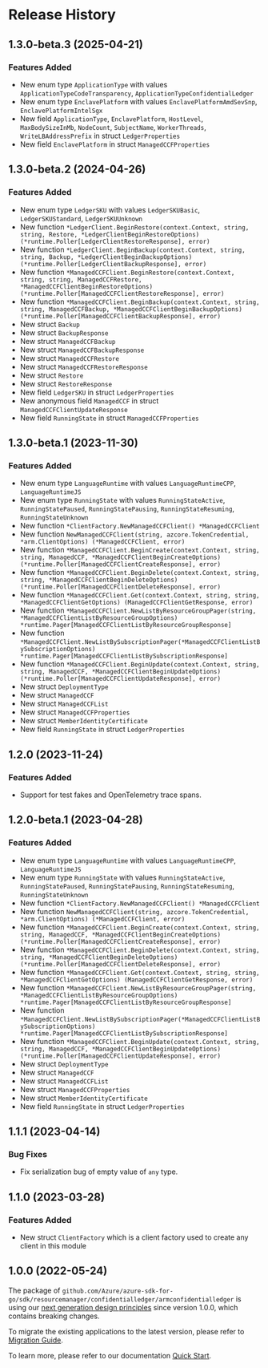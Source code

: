 # Release History

## 1.3.0-beta.3 (2025-04-21)
### Features Added

- New enum type `ApplicationType` with values `ApplicationTypeCodeTransparency`, `ApplicationTypeConfidentialLedger`
- New enum type `EnclavePlatform` with values `EnclavePlatformAmdSevSnp`, `EnclavePlatformIntelSgx`
- New field `ApplicationType`, `EnclavePlatform`, `HostLevel`, `MaxBodySizeInMb`, `NodeCount`, `SubjectName`, `WorkerThreads`, `WriteLBAddressPrefix` in struct `LedgerProperties`
- New field `EnclavePlatform` in struct `ManagedCCFProperties`


## 1.3.0-beta.2 (2024-04-26)
### Features Added

- New enum type `LedgerSKU` with values `LedgerSKUBasic`, `LedgerSKUStandard`, `LedgerSKUUnknown`
- New function `*LedgerClient.BeginRestore(context.Context, string, string, Restore, *LedgerClientBeginRestoreOptions) (*runtime.Poller[LedgerClientRestoreResponse], error)`
- New function `*LedgerClient.BeginBackup(context.Context, string, string, Backup, *LedgerClientBeginBackupOptions) (*runtime.Poller[LedgerClientBackupResponse], error)`
- New function `*ManagedCCFClient.BeginRestore(context.Context, string, string, ManagedCCFRestore, *ManagedCCFClientBeginRestoreOptions) (*runtime.Poller[ManagedCCFClientRestoreResponse], error)`
- New function `*ManagedCCFClient.BeginBackup(context.Context, string, string, ManagedCCFBackup, *ManagedCCFClientBeginBackupOptions) (*runtime.Poller[ManagedCCFClientBackupResponse], error)`
- New struct `Backup`
- New struct `BackupResponse`
- New struct `ManagedCCFBackup`
- New struct `ManagedCCFBackupResponse`
- New struct `ManagedCCFRestore`
- New struct `ManagedCCFRestoreResponse`
- New struct `Restore`
- New struct `RestoreResponse`
- New field `LedgerSKU` in struct `LedgerProperties`
- New anonymous field `ManagedCCF` in struct `ManagedCCFClientUpdateResponse`
- New field `RunningState` in struct `ManagedCCFProperties`


## 1.3.0-beta.1 (2023-11-30)
### Features Added

- New enum type `LanguageRuntime` with values `LanguageRuntimeCPP`, `LanguageRuntimeJS`
- New enum type `RunningState` with values `RunningStateActive`, `RunningStatePaused`, `RunningStatePausing`, `RunningStateResuming`, `RunningStateUnknown`
- New function `*ClientFactory.NewManagedCCFClient() *ManagedCCFClient`
- New function `NewManagedCCFClient(string, azcore.TokenCredential, *arm.ClientOptions) (*ManagedCCFClient, error)`
- New function `*ManagedCCFClient.BeginCreate(context.Context, string, string, ManagedCCF, *ManagedCCFClientBeginCreateOptions) (*runtime.Poller[ManagedCCFClientCreateResponse], error)`
- New function `*ManagedCCFClient.BeginDelete(context.Context, string, string, *ManagedCCFClientBeginDeleteOptions) (*runtime.Poller[ManagedCCFClientDeleteResponse], error)`
- New function `*ManagedCCFClient.Get(context.Context, string, string, *ManagedCCFClientGetOptions) (ManagedCCFClientGetResponse, error)`
- New function `*ManagedCCFClient.NewListByResourceGroupPager(string, *ManagedCCFClientListByResourceGroupOptions) *runtime.Pager[ManagedCCFClientListByResourceGroupResponse]`
- New function `*ManagedCCFClient.NewListBySubscriptionPager(*ManagedCCFClientListBySubscriptionOptions) *runtime.Pager[ManagedCCFClientListBySubscriptionResponse]`
- New function `*ManagedCCFClient.BeginUpdate(context.Context, string, string, ManagedCCF, *ManagedCCFClientBeginUpdateOptions) (*runtime.Poller[ManagedCCFClientUpdateResponse], error)`
- New struct `DeploymentType`
- New struct `ManagedCCF`
- New struct `ManagedCCFList`
- New struct `ManagedCCFProperties`
- New struct `MemberIdentityCertificate`
- New field `RunningState` in struct `LedgerProperties`


## 1.2.0 (2023-11-24)
### Features Added

- Support for test fakes and OpenTelemetry trace spans.


## 1.2.0-beta.1 (2023-04-28)

### Features Added

- New enum type `LanguageRuntime` with values `LanguageRuntimeCPP`, `LanguageRuntimeJS`
- New enum type `RunningState` with values `RunningStateActive`, `RunningStatePaused`, `RunningStatePausing`, `RunningStateResuming`, `RunningStateUnknown`
- New function `*ClientFactory.NewManagedCCFClient() *ManagedCCFClient`
- New function `NewManagedCCFClient(string, azcore.TokenCredential, *arm.ClientOptions) (*ManagedCCFClient, error)`
- New function `*ManagedCCFClient.BeginCreate(context.Context, string, string, ManagedCCF, *ManagedCCFClientBeginCreateOptions) (*runtime.Poller[ManagedCCFClientCreateResponse], error)`
- New function `*ManagedCCFClient.BeginDelete(context.Context, string, string, *ManagedCCFClientBeginDeleteOptions) (*runtime.Poller[ManagedCCFClientDeleteResponse], error)`
- New function `*ManagedCCFClient.Get(context.Context, string, string, *ManagedCCFClientGetOptions) (ManagedCCFClientGetResponse, error)`
- New function `*ManagedCCFClient.NewListByResourceGroupPager(string, *ManagedCCFClientListByResourceGroupOptions) *runtime.Pager[ManagedCCFClientListByResourceGroupResponse]`
- New function `*ManagedCCFClient.NewListBySubscriptionPager(*ManagedCCFClientListBySubscriptionOptions) *runtime.Pager[ManagedCCFClientListBySubscriptionResponse]`
- New function `*ManagedCCFClient.BeginUpdate(context.Context, string, string, ManagedCCF, *ManagedCCFClientBeginUpdateOptions) (*runtime.Poller[ManagedCCFClientUpdateResponse], error)`
- New struct `DeploymentType`
- New struct `ManagedCCF`
- New struct `ManagedCCFList`
- New struct `ManagedCCFProperties`
- New struct `MemberIdentityCertificate`
- New field `RunningState` in struct `LedgerProperties`


## 1.1.1 (2023-04-14)
### Bug Fixes

- Fix serialization bug of empty value of `any` type.


## 1.1.0 (2023-03-28)
### Features Added

- New struct `ClientFactory` which is a client factory used to create any client in this module


## 1.0.0 (2022-05-24)

The package of `github.com/Azure/azure-sdk-for-go/sdk/resourcemanager/confidentialledger/armconfidentialledger` is using our [next generation design principles](https://azure.github.io/azure-sdk/general_introduction.html) since version 1.0.0, which contains breaking changes.

To migrate the existing applications to the latest version, please refer to [Migration Guide](https://aka.ms/azsdk/go/mgmt/migration).

To learn more, please refer to our documentation [Quick Start](https://aka.ms/azsdk/go/mgmt).